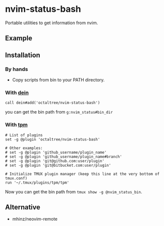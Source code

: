 # nvim-status-bash

Portable utilities to get information from nvim.

## Example

## Installation
### By hands
* Copy scripts from bin to your PATH directory.

### With [dein](https://github.com/Shougo/dein.vim)
```
call dein#add('octaltree/nvim-status-bash')
```

you can get the bin path from `g:nvim_status#bin_dir`

### With [tpm](https://github.com/tmux-plugins/tpm)
```
# List of plugins
set -g @plugin 'octaltree/nvim-status-bash'

# Other examples:
# set -g @plugin 'github_username/plugin_name'
# set -g @plugin 'github_username/plugin_name#branch'
# set -g @plugin 'git@github.com:user/plugin'
# set -g @plugin 'git@bitbucket.com:user/plugin'

# Initialize TMUX plugin manager (keep this line at the very bottom of tmux.conf)
run '~/.tmux/plugins/tpm/tpm'
```

Now you can get the bin path from `tmux show -g @nvim_status_bin`.

## Alternative
- mhinz/neovim-remote
